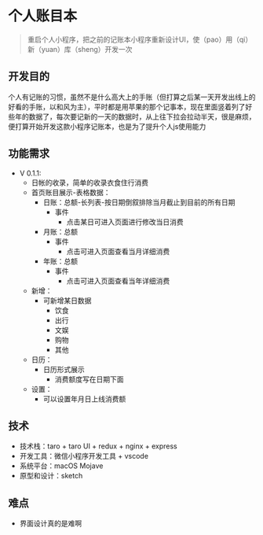 # 个人账目本

> 重启个人小程序，把之前的记账本小程序重新设计UI，使（pao）用（qi）新（yuan）库（sheng）开发一次

## 开发目的

个人有记账的习惯，虽然不是什么高大上的手账（但打算之后某一天开发出线上的好看的手账，以和风为主），平时都是用苹果的那个记事本，现在里面竖着列了好些年的数据了，每次要记新的一天的数据时，从上往下拉会拉动半天，很是麻烦，便打算开始开发这款小程序记账本，也是为了提升个人js使用能力

## 功能需求

+ V 0.1.1:
  + 日帐的收录，简单的收录衣食住行消费
  + 首页账目展示-表格数据：
    + 日账：总额-长列表-按日期倒叙排除当月截止到目前的所有日期
      + 事件
        + 点击某日可进入页面进行修改当日消费
    + 月账：总额
      + 事件
        + 点击可进入页面查看当月详细消费
    + 年账：总额
      + 事件
        + 点击可进入页面查看当年详细消费
  + 新增：
    + 可新增某日数据
      + 饮食
      + 出行
      + 文娱
      + 购物
      + 其他
  + 日历：
    + 日历形式展示
      + 消费额度写在日期下面
  + 设置：
    + 可以设置年月日上线消费额

## 技术

+ 技术栈：taro + taro UI + redux + nginx + express
+ 开发工具：微信小程序开发工具 + vscode
+ 系统平台：macOS Mojave
+ 原型和设计：sketch

## 难点

+ 界面设计真的是难啊
